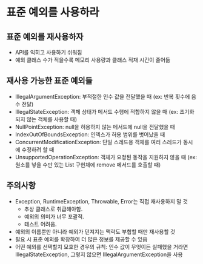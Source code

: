 # 표준 예외를 사용하라
## 표준 예외를 재사용하자
- API를 익히고 사용하기 쉬워짐
- 예외 클래스 수가 적을수록 메모리 사용량과 클래스 적재 시간이 줄어듦
## 재사용 가능한 표준 예외들
- IllegalArgumentException: 부적절한 인수 값을 전달했을 때 (ex: 반복 횟수에 음수 전달)
- IllegalStateException: 객체 상태가 메서드 수행에 적합하지 않을 때 (ex: 초기화되지 않는 객체를 사용할 때)
- NullPointException: null을 허용하지 않는 메서드에 null을 전달했을 때
- IndexOutOfBoundsException: 인덱스가 허용 범위를 벗어났을 때
- ConcurrentModificationException: 단일 스레드용 객체를 여러 스레드가 동시에 수정하려 할 때
- UnsupportedOperationException: 객체가 요청된 동작을 지원하지 않을 때 (ex: 원소를 넣을 수만 있는 List 구현체에 remove 메서드를 호출할 때)
## 주의사항
- Exception, RuntimeException, Throwable, Error는 직접 재사용하지 말 것
  - 추상 클래스로 취급해야함.
  - 예외의 의미가 너무 포괄적.
  - 테스트 어려움.
- 예외의 이름뿐만 아니라 예외가 던져지는 맥락도 부합할 때만 재사용할 것
- 필요 시 표준 예외를 확장하여 더 많은 정보를 제공할 수 있음
- 어떤 예외를 선택할지 모호한 경우의 규칙: 인수 값이 무엇이든 실패했을 거라면 
IllegalStateException, 그렇지 않으면 IllegalArgumentException을 사용
